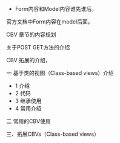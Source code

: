- Form内容和Model内容谁先谁后。

官方文档中Form内容在model后面。



CBV 章节的内容规划

关于POST GET方法的介绍

CBV 拓展的介绍，

一 基于类的视图（Class-based views）介绍
 - 1 介绍
 - 2 代码
 - 3 继承使用
 - 4 常用介绍

二 常用的CBV使用


三、拓展CBVs（Class-based views）

